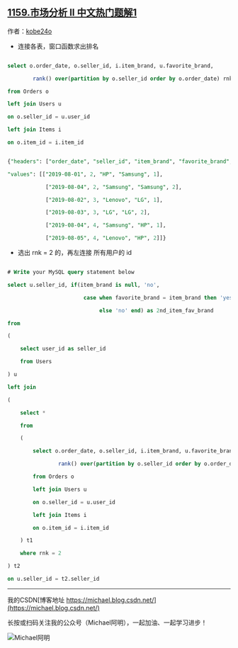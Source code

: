 ## [1159.市场分析 II 中文热门题解1](https://leetcode.cn/problems/market-analysis-ii/solutions/100000/rankoverxuan-chu-pai-ming-di-2de-by-kobe24o)

作者：[kobe24o](https://leetcode.cn/u/kobe24o)
- 连接各表，窗口函数求出排名
```sql
select o.order_date, o.seller_id, i.item_brand, u.favorite_brand,
        rank() over(partition by o.seller_id order by o.order_date) rnk
from Orders o 
left join Users u
on o.seller_id = u.user_id
left join Items i
on o.item_id = i.item_id
```

```sql
{"headers": ["order_date", "seller_id", "item_brand", "favorite_brand", "rnk"], 
"values": [["2019-08-01", 2, "HP", "Samsung", 1], 
			["2019-08-04", 2, "Samsung", "Samsung", 2], 
			["2019-08-02", 3, "Lenovo", "LG", 1], 
			["2019-08-03", 3, "LG", "LG", 2], 
			["2019-08-04", 4, "Samsung", "HP", 1], 
			["2019-08-05", 4, "Lenovo", "HP", 2]]}
```
- 选出 rnk = 2 的，再左连接 所有用户的 id

```sql
# Write your MySQL query statement below
select u.seller_id, if(item_brand is null, 'no', 
                        case when favorite_brand = item_brand then 'yes'
                             else 'no' end) as 2nd_item_fav_brand
from
(
    select user_id as seller_id
    from Users
) u
left join
(
    select *
    from
    (
        select o.order_date, o.seller_id, i.item_brand, u.favorite_brand,
                rank() over(partition by o.seller_id order by o.order_date) rnk
        from Orders o 
        left join Users u
        on o.seller_id = u.user_id
        left join Items i
        on o.item_id = i.item_id
    ) t1
    where rnk = 2
) t2
on u.seller_id = t2.seller_id
```

---

我的CSDN[博客地址 https://michael.blog.csdn.net/](https://michael.blog.csdn.net/)

长按或扫码关注我的公众号（Michael阿明），一起加油、一起学习进步！
![Michael阿明](https://pic.leetcode-cn.com/d1c309ae9507172cffcffe0be30c69af87f66a46f8b39b2c32e82b1c462201e3.png)
